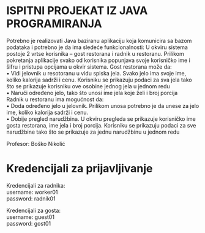 # ISPITNI PROJEKAT IZ JAVA PROGRAMIRANJA <br>

Potrebno je realizovati Java baziranu aplikaciju koja komunicira sa bazom podataka i potrebno je da ima sledeće funkcionalnosti:
U okviru sistema postoje 2 vrtse korisnika – gost restorana i radnik u restoranu. Prilikom pokretanja aplikacije svako od korisnika popunjava svoje korisničko ime i šifru i pristupa opcijama u okvir sistema.
Gost restorana može da: <br>
•	Vidi jelovnik u resotoranu u vidu spiska jela. Svako jelo ima svoje ime, koliko kalorija sadrži i cenu. Korisniku se prikazuju podaci za sva jela tako što se prikazuje korisniku ove osobine jednog jela u jednom redu <br>
•	Naruči određeno jelo, tako što unosi ime jela koje želi i broj porcija <br>
Radnik u restoranu ima mogućnost da: <br>
•	Doda određeno jelo u jelovnik. Prilikom unosa potrebno je da unese za jelo ime, koliko kalorija sadrži i cenu. <br>
•	Dobije pregled narudžbina. U okviru pregleda se prikazuje korisničko ime gosta restorana, ime jela i broj porcija. Korisniku se prikazuju podaci za sve narudžbine tako što se prikazuje za jednu narudžbinu u jednom redu

Profesor: Boško Nikolić

# Kredencijali za prijavljivanje

Kredencijali za radnika:
<br>  username: worker01 <br>
  password: radnik01
  
Kredencijali za gosta:
<br>  username: guest01 <br>
  password: gost01

